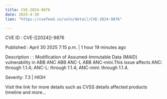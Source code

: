 ```yaml
---
title: CVE-2024-9876
date: 2025-4-30
lien: "https://cvefeed.io/vuln/detail/CVE-2024-9876"

---
```


CVE ID : CVE-[[2024]]-9876

Published :  April 30
2025
7:15 p.m. | 1 hour
19 minutes ago

Description : : Modification of Assumed-Immutable Data (MAID) vulnerability in ABB ANC
ABB ANC-L
ABB ANC-mini.This issue affects ANC: through 1.1.4; ANC-L: through 1.1.4; ANC-mini: through 1.1.4.

Severity: 7.3 | HIGH

Visit the link for more details
such as CVSS details
affected products
timeline
and more...
